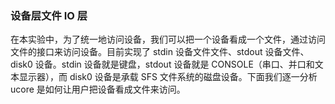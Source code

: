 ### 设备层文件 IO 层

在本实验中，为了统一地访问设备，我们可以把一个设备看成一个文件，通过访问文件的接口来访问设备。目前实现了 stdin 设备文件文件、stdout 设备文件、disk0 设备。stdin 设备就是键盘，stdout 设备就是 CONSOLE（串口、并口和文本显示器），而 disk0 设备是承载 SFS 文件系统的磁盘设备。下面我们逐一分析 ucore 是如何让用户把设备看成文件来访问。
